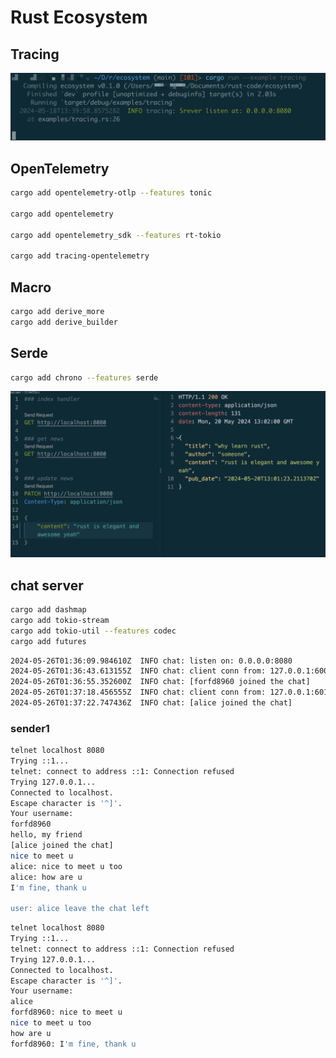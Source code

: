 # Rust Ecosystem

## Tracing

![tracing](tracing.png)

## OpenTelemetry

```sh
cargo add opentelemetry-otlp --features tonic

cargo add opentelemetry

cargo add opentelemetry_sdk --features rt-tokio

cargo add tracing-opentelemetry
```

## Macro

```sh
cargo add derive_more
cargo add derive_builder
```

## Serde

```sh
cargo add chrono --features serde
```

![serde example](serde_example.png)

## chat server

```sh
cargo add dashmap
cargo add tokio-stream
cargo add tokio-util --features codec
cargo add futures
```

```sh
2024-05-26T01:36:09.984610Z  INFO chat: listen on: 0.0.0.0:8080
2024-05-26T01:36:43.613155Z  INFO chat: client conn from: 127.0.0.1:60079
2024-05-26T01:36:55.352600Z  INFO chat: [forfd8960 joined the chat]
2024-05-26T01:37:18.456555Z  INFO chat: client conn from: 127.0.0.1:60171
2024-05-26T01:37:22.747436Z  INFO chat: [alice joined the chat]
```

### sender1

```sh
telnet localhost 8080
Trying ::1...
telnet: connect to address ::1: Connection refused
Trying 127.0.0.1...
Connected to localhost.
Escape character is '^]'.
Your username:
forfd8960
hello, my friend
[alice joined the chat]
nice to meet u
alice: nice to meet u too
alice: how are u
I'm fine, thank u

user: alice leave the chat left
```

```sh
telnet localhost 8080
Trying ::1...
telnet: connect to address ::1: Connection refused
Trying 127.0.0.1...
Connected to localhost.
Escape character is '^]'.
Your username:
alice
forfd8960: nice to meet u
nice to meet u too
how are u
forfd8960: I'm fine, thank u
```